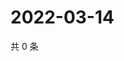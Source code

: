 # 2022-03-14

共 0 条

<!-- BEGIN WEIBO -->
<!-- 最后更新时间 Mon Mar 14 2022 16:18:47 GMT+0800 (China Standard Time) -->

<!-- END WEIBO -->
